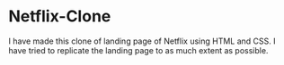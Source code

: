 # Netflix-Clone
I have made this clone of landing page of Netflix using HTML and CSS. I have tried to replicate the landing page to as much extent as possible.
